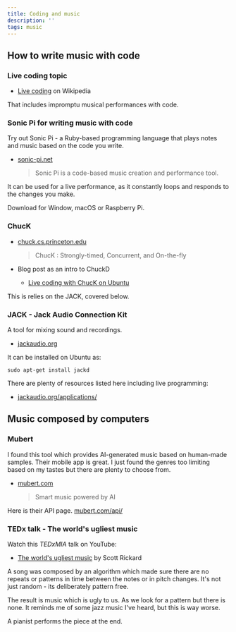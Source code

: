 ```yaml
---
title: Coding and music
description: ''
tags: music
---
```

## How to write music with code

### Live coding topic

* [Live coding](https://en.wikipedia.org/wiki/Live_coding "https://en.wikipedia.org/wiki/Live_coding") on Wikipedia

That includes impromptu musical performances with code.

### Sonic Pi for writing music with code

Try out Sonic Pi - a Ruby-based programming language that plays notes and music based on the code you write.

* [sonic-pi.net](https://sonic-pi.net/)

  > Sonic Pi is a code-based music creation and performance tool.

It can be used for a live performance, as it constantly loops and responds to the changes you make.

Download for Window, macOS or Raspberry Pi.

### ChucK

* [chuck.cs.princeton.edu](https://chuck.cs.princeton.edu/ "https://chuck.cs.princeton.edu/")

  > ChucK : Strongly-timed, Concurrent, and On-the-fly
* Blog post as an intro to ChuckD
  * [Live coding with ChucK on Ubuntu](http://giovanni.curlybrackets.it/2013/02/20/live-coding-with-chuck-on-ubuntu.html )

This is relies on the JACK, covered below.

### JACK - Jack Audio Connection Kit

A tool for mixing sound and recordings.

* [jackaudio.org](https://jackaudio.org/ "https://jackaudio.org/")

It can be installed on Ubuntu as:

    sudo apt-get install jackd

There are plenty of resources listed here including live programming:

* [jackaudio.org/applications/](https://jackaudio.org/applications/ "https://jackaudio.org/applications/")

## Music composed by computers

### Mubert

I found this tool which provides AI-generated music based on human-made samples. Their mobile app is great. I just found the genres too limiting based on my tastes but there are plenty to choose from.

* [mubert.com](https://mubert.com/)

  > Smart music powered by AI

Here is their API page. [mubert.com/api/](https://mubert.com/api/ "https://mubert.com/api/")

### TEDx talk - The world's ugliest music

Watch this _TEDxMIA_ talk on YouTube:

* [The world's ugliest music](https://www.youtube.com/watch?v=RENk9PK06AQ) by Scott Rickard

A song was composed by an algorithm which made sure there are no repeats or patterns in time between the notes or in pitch changes. It's not just random - its deliberately pattern free.

The result is music which is ugly to us. As we look for a pattern but there is none. It reminds me of some jazz music I've heard, but this is way worse.

A pianist performs the piece at the end.
